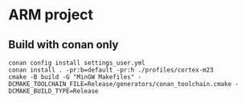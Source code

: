 # ARM project

## Build with conan only

    conan config install settings_user.yml
    conan install . -pr:b=default -pr:h ./profiles/cortex-m23
    cmake -B build -G "MinGW Makefiles" -DCMAKE_TOOLCHAIN_FILE=Release/generators/conan_toolchain.cmake -DCMAKE_BUILD_TYPE=Release
